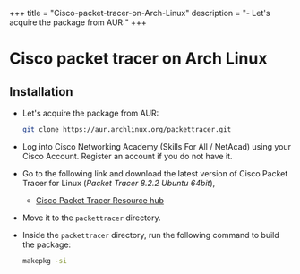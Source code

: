 +++
title = "Cisco-packet-tracer-on-Arch-Linux"
description = "- Let's acquire the package from AUR:"
+++

# Cisco packet tracer on Arch Linux

## Installation

- Let's acquire the package from AUR:

  ```bash
  git clone https://aur.archlinux.org/packettracer.git  
  ```

- Log into Cisco Networking Academy (Skills For All / NetAcad) using your Cisco Account. Register an account if you do not have it.

- Go to the following link and download the latest version of Cisco Packet Tracer for Linux (*Packet Tracer 8.2.2 Ubuntu 64bit*),

  - [Cisco Packet Tracer Resource hub](https://www.netacad.com/resources/lab-downloads?courseLang=en-US)

- Move it to the `packettracer` directory.
- Inside the `packettracer` directory, run the following command to build the package:

  ```bash
  makepkg -si
  ```

